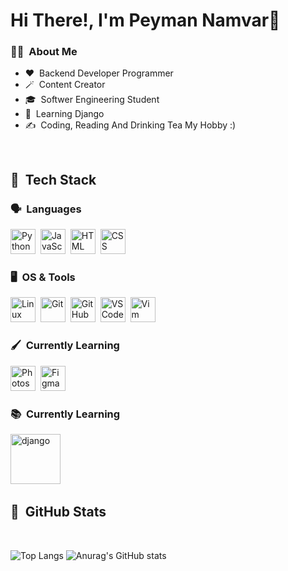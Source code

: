 <h1>Hi There!, I'm Peyman Namvar👋</h1>

<h3>🧑‍💻 &nbsp;About Me</h3>

- ❤️ &nbsp;Backend Developer Programmer
- 🪄 &nbsp;Content Creator
- 🎓 &nbsp;Softwer Engineering Student
- 🌱 &nbsp;Learning Django
- ✍️ &nbsp;Coding, Reading And Drinking Tea My Hobby :)

<br>

<h2>🔧 &nbsp;Tech Stack</h2>

<h3>🗣️ &nbsp;Languages</h3> 

<p align="left">
  <!-- Languages -->
  <img src="https://cdn.jsdelivr.net/gh/devicons/devicon/icons/python/python-original.svg" title="Python" alt="Python" width="40" height="40"/>&nbsp;
  <img src="https://cdn.jsdelivr.net/gh/devicons/devicon/icons/javascript/javascript-original.svg" title="JavaScript" alt="JavaScript" width="40" height="40"/>&nbsp;
  <img src="https://cdn.jsdelivr.net/gh/devicons/devicon/icons/html5/html5-original.svg" title="HTML5" alt="HTML" width="40" height="40"/>&nbsp;
  <img src="https://cdn.jsdelivr.net/gh/devicons/devicon/icons/css3/css3-original.svg" title="CSS3" alt="CSS" width="40" height="40"/>&nbsp;
</p>


<h3>🖥️&nbsp; OS & Tools</h3>

<p align="left">
  <img src="https://cdn.jsdelivr.net/gh/devicons/devicon/icons/linux/linux-original.svg" title="Linux" alt="Linux" width="40" height="40"/>&nbsp;
  <img src="https://cdn.jsdelivr.net/gh/devicons/devicon/icons/git/git-original.svg" title="Git" alt="Git" width="40" height="40"/>&nbsp;
  <img src="https://cdn.jsdelivr.net/gh/devicons/devicon/icons/github/github-original.svg" title="GitHub" alt="GitHub" width="40" height="40"/>&nbsp;
  <img src="https://cdn.jsdelivr.net/gh/devicons/devicon/icons/vscode/vscode-original.svg" title="VS Code" alt="VS Code" width="40" height="40"/>&nbsp;
  <img src="https://cdn.jsdelivr.net/gh/devicons/devicon/icons/vim/vim-original.svg" title="Vim" alt="Vim" width="40" height="40"/>&nbsp;
</p>

<h3>🖌️&nbsp; Currently Learning</h3>

  <img src="https://cdn.jsdelivr.net/gh/devicons/devicon/icons/photoshop/photoshop-plain.svg" title="Photoshop" alt="Photoshop" width="40" height="40"/>&nbsp;
  <img src="https://cdn.jsdelivr.net/gh/devicons/devicon/icons/figma/figma-original.svg" title="Figma" alt="Figma" width="40" height="40"/>&nbsp;

<h3>📚&nbsp; Currently Learning</h3>

<img src="https://cdn.jsdelivr.net/gh/devicons/devicon@latest/icons/django/django-plain-wordmark.svg" title="django" alt="django" width="80" height="80"/>&nbsp;

<h2>🔭 &nbsp;GitHub Stats</h2>
<br>

![Top Langs](https://github-readme-stats.vercel.app/api/top-langs/?username=peymannamvar&langs_count=8) ![Anurag's GitHub stats](https://github-readme-stats.vercel.app/api?username=peymannamvar&show_icons=true&bg_color=00000000)

